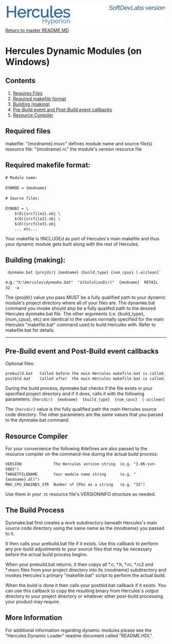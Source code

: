 ![test image](images/image_header_herculeshyperionSDL.png)
[Return to master README.MD](..\README.MD)

# Hercules Dynamic Modules (on Windows)
## Contents
1. [Requires Files](Requires-Files)
2. [Required makefile format](Required-makefile-format)
3. [Building (making)](Building-(making))
4. [Pre-Build event and Post-Build event callbacks](Pre-Build-event-and-Post-Build-event-callbacks)
5. [Resource Compiler](Resource-Compiler)
## Required files
  makefile:       "{modname}.msvc"    defines module name and source file(s)
  resource file:  "{modname}.rc"      the module's version resource file

## Required makefile format:
    # Module name:

    DYNMOD = {modname}

    # Source files:

    DYNOBJ = \
        $(O){srcfile1}.obj \
        $(O){srcfile2}.obj \
        $(O){srcfile3}.obj
        ... etc...

  Your makefile is !INCLUDEd as part of Hercules's main makefile and
  thus your dynamic module gets built along with the rest of Hercules.

## Building (making):
    `dynmake.bat {projdir} {modname} {build_type} {num_cpus} [-a|clean]`
  e.g.:
   `"X:\Hercules\dynmake.bat"  "$(SolutionDir)"  {modname}  RETAIL  32  -a`

  The {projdir} value you pass MUST be a fully qualified path to your dynamic module's project directory where all of your files are. The dynamke.bat command you invoke should also be a fully qualifed path to the desired Hercules dynmake.bat file. The other arguments (i.e. {build_type}, {num_cpus}, etc) are identical to the values normally specified for the main Hercules "makefile.bat" command used to build Hercules with. Refer to makefile.bat for details.

-------------------------------------------------------------------------------

## Pre-Build event and Post-Build event callbacks
Optional files:

    prebuild.bat   Called before the main Hercules makefile.bat is called.
    postbld.bat    Called after  the main Hercules makefile.bat is called.

During the build process, dynmake.bat checks if the file exists in your specified project directory and if it does, calls it with the following parameters:
        `{hercdir}  {modname}  {build_type}  {num_cpus}  [-a|clean]`

The `{hercdir}` value is the fully qualified path the main Hercules source code directory. The other parameters are the same values that you passed to the dynmake.bat command.

## Resource Compiler
For your convenience the following #defines are also passed to the resource compiler on the command-line during the actual build process:

    VERSION              The Hercules version string  (e.g. "3.06-svn-5602")
    TARGETFILENAME       Your module name string      (e.g. "{modname}.dll")
    MAX_CPU_ENGINES_STR  Number of CPUs as a string   (e.g. "32")

  Use them in your .rc resource file's VERSIONINFO structure as needed.

## The Build Process
Dynmake.bat first creates a work subdirectory beneath Hercules's main source code directory using the same name as the {modname} you passed to it.

It then calls your prebuild.bat file if it exists. Use this callback to perform any pre-build adjustments to your source files that may be necessary before the actual build process begins.

When your prebuild.bat returns, it then copys all *.c, *.h, *.rc, *.rc2 and *.msvc files from your project directory into its {modname} subdirectory and invokes Hercules's primary "makefile.bat" script to perform the actual build.

When the build is done it then calls your postbld.bat callback if it exists. You can use this callback to copy the resulting binary from Hercules's output directory to your project directory or whatever other post-build processing your product may require.

## More Information
For additional information regarding dynamic modules please see the "Hercules Dynamic Loader" readme document called "README.HDL".
